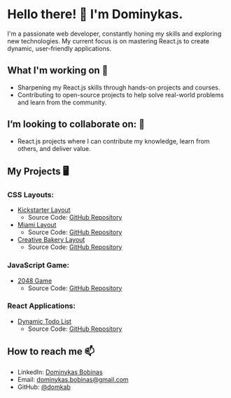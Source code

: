 # Hello there! 👋 I'm Dominykas.

I'm a passionate web developer, constantly honing my skills and exploring new technologies. My current focus is on mastering React.js to create dynamic, user-friendly applications.

## What I'm working on 🌱
- Sharpening my React.js skills through hands-on projects and courses.
- Contributing to open-source projects to help solve real-world problems and learn from the community.

## I’m looking to collaborate on: 💞️
- React.js projects where I can contribute my knowledge, learn from others, and deliver value.

## My Projects 🖥️

### CSS Layouts:
- [Kickstarter Layout](https://domkab.github.io/Kickstarter)  
  - Source Code: [GitHub Repository]((https://github.com/domkab/Kickstarter/tree/develop/src))
- [Miami Layout](https://domkab.github.io/layout_miami/)  
  - Source Code: [GitHub Repository](https://github.com/your-username/miami-layout-repo)
- [Creative Bakery Layout](https://domkab.github.io/layout_creativeBakery/)  
  - Source Code: [GitHub Repository](https://github.com/your-username/creative-bakery-repo)

### JavaScript Game:
- [2048 Game](https://domkab.github.io/js_2048_game/)  
  - Source Code: [GitHub Repository](https://github.com/your-username/2048-game-repo)

### React Applications:
- [Dynamic Todo List](https://domkab.github.io/react_dynamic-list-of-todos/)  
  - Source Code: [GitHub Repository](https://github.com/your-username/dynamic-todo-list-repo)


## How to reach me 📫
- LinkedIn: [Dominykas Bobinas](https://www.linkedin.com/in/dominykas-bobinas-b7159a225/)
- Email: [dominykas.bobinas@gmail.com](mailto:dominykas.bobinas@gmail.com)
- GitHub: [@domkab](https://github.com/domkab)
<!-- Your footer here -->
